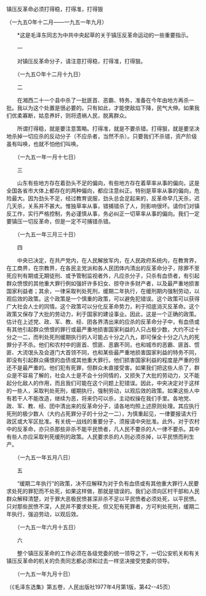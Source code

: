 镇压反革命必须打得稳，打得准，打得狠 

（一九五O年十二月——一九五一年九月）



　　*这是毛泽东同志为中共中央起草的关于镇压反革命运动的一些重要指示。 



　　一 



　　对镇压反革命分子，请注意打得稳，打得准，打得狠。 



　　（一九五○年十二月十九日） 



　　二 



　　在湘西二十一个县中杀了一批匪首、恶霸、特务，准备在今年由地方再杀一批。我以为这个处置是很必要的。只有如此，才能使敌焰下降，民气大伸。如果我们优柔寡断，姑息养奸，则将遗祸人民，脱离群众。 



　　所谓打得稳，就是要注意策略。打得准，就是不要杀错。打得狠，就是要坚决地杀掉一切应杀的反动分子（不应杀者，当然不杀）。只要我们不杀错，资产阶级虽有叫唤，也就不怕他们叫唤。 



　　（一九五一年一月十七日） 



　　三 



　　山东有些地方存在着劲头不足的偏向，有些地方存在着草率从事的偏向，这是全国各省市大体上都存在的两种偏向，都应注意纠正。特别是草率从事的偏向，危险最大。因为劲头不足，经过教育说服，劲头总会足起来的，反革命早几天杀，迟几天杀，关系并不甚大。惟独草率从事，错捕错杀了人，则影响很坏。请你们对镇反工作，实行严格控制，务必谨慎从事，务必纠正一切草率从事的偏向。我们一定要镇压一切反革命，但是一定不可捕错杀错。 



　　（一九五一年三月三十日） 



　　四 



　　中央已决定，在共产党内，在人民解放军内，在人民政府系统内，在教育界，在工商界，在宗教界，在各民主党派和各人民团体内清出的反革命分子，除罪不至死应判有期或无期徒刑、或予管制监视者外，凡应杀分子，只杀有血债者，有引起群众愤恨的其他重大罪行例如强奸许多妇女、掠夺许多财产者，以及最严重地损害国家利益者；其余，一律采取判处死刑，缓期二年执行，在缓刑期内强制劳动，以观后效的政策。这个政策是一个慎重的政策，可以避免犯错误。这个政策可以获得广大社会人士的同情。这个政策可以分化反革命势力，利于彻底消灭反革命。这个政策又保存了大批的劳动力，利于国家的建设事业。因此，这是一个正确的政策。估计在上述党、政、军、教、经、团各界清出来的应杀的反革命分子中，有血债或有其他引起群众愤恨的罪行或最严重地损害国家利益的人只占极少数，大约不过十分之一二，而判处死刑缓期执行的人可能占十分之八九，即可保全十分之八九的死罪分子不杀。他们和农村中的匪首、惯匪、恶霸不同，也和城市的恶霸、匪首、惯匪、大流氓头及会道门大首领不同，也和某些最严重地损害国家利益的特务不同，即没有引起群众痛恨的血债或其他重大罪行。他们损害国家利益的程度是严重的但还不是最严重的。他们犯有死罪，但群众未直接受害。如果我们把这些人杀了，群众是不容易了解的，社会人士是不会十分同情的，又损失了大批的劳动力，又不能起分化敌人的作用，而且我们可能在这个问题上犯错误。因此，中央决定对于这样的一些人，采取判处死刑，缓期执行，强制劳动，以观后效的政策。如果这些人中有若干人不能改造，继续为恶，将来仍可以杀，主动权操在我们手里。各地党、政、军、教、经、团中清出来的反革命分子，请各地均照上述原则处理。其应执行死刑的极少数人（大约占死罪分子的十分之一二），为慎重起见，一律要报请大行政区或大军区批准。有关统一战线的重要分子，须报请中央批准。此外，对于农村中的反革命，亦只杀那些非杀不能平民愤者，凡人民不要杀的人一律不要杀。其中有些人亦应采取判死缓刑的政策。人民要求杀的人则必须杀掉，以平民愤而利生产。 



　　（一九五一年五月八日） 



　　五 



　　“缓期二年执行”的政策，决不应解释为对于负有血债或有其他重大罪行人民要求处死的罪犯而不处死，如果这样做，那就是错误的。我们必须向区村干部和人民群众解释清楚，对于罪大恶极民愤甚深非杀不足以平民愤者必须处死，以平民愤。只对那些民愤不深，人民并不要求处死，但又犯有死罪者，方可判处死刑，缓期二年执行，强迫劳动，以观后效。 



　　（一九五一年六月十五日） 



　　六 



　　整个镇压反革命的工作必须在各级党委的统一领导之下，一切公安机关和有关镇压反革命的机关的负责同志都必须和过去一样坚决接受党委的领导。 



　　（一九五一年九月十日） 



（《毛泽东选集》第五卷，人民出版社1977年4月第1版，第42--45页） 





 



　　 





